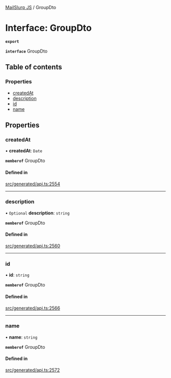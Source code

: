 [MailSlurp JS](../README.md) / GroupDto

# Interface: GroupDto

**`export`**

**`interface`** GroupDto

## Table of contents

### Properties

- [createdAt](GroupDto.md#createdat)
- [description](GroupDto.md#description)
- [id](GroupDto.md#id)
- [name](GroupDto.md#name)

## Properties

### createdAt

• **createdAt**: `Date`

**`memberof`** GroupDto

#### Defined in

[src/generated/api.ts:2554](https://github.com/mailslurp/mailslurp-client/blob/20b4039/src/generated/api.ts#L2554)

___

### description

• `Optional` **description**: `string`

**`memberof`** GroupDto

#### Defined in

[src/generated/api.ts:2560](https://github.com/mailslurp/mailslurp-client/blob/20b4039/src/generated/api.ts#L2560)

___

### id

• **id**: `string`

**`memberof`** GroupDto

#### Defined in

[src/generated/api.ts:2566](https://github.com/mailslurp/mailslurp-client/blob/20b4039/src/generated/api.ts#L2566)

___

### name

• **name**: `string`

**`memberof`** GroupDto

#### Defined in

[src/generated/api.ts:2572](https://github.com/mailslurp/mailslurp-client/blob/20b4039/src/generated/api.ts#L2572)

